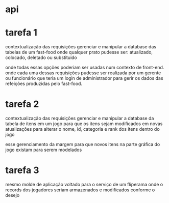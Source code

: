 # api
# tarefa 1
contextualização das requisições 
gerenciar e manipular a database das tabelas de um fast-food onde qualquer prato pudesse ser: atualizado, colocado, deletado ou substituido

onde todas essas opções poderiam ser usadas num contexto de front-end. onde cada uma dessas requisições pudesse ser realizada
por um gerente ou funcionário que teria um login de administrador para gerir os dados das refeições produzidas pelo fast-food.

# tarefa 2
contextualização das requisições 
gerenciar e manipular a database da tabela de itens em um jogo para que os itens sejam modificados em novas atualizações para alterar
o nome, id, categoria e rank dos itens dentro do jogo

esse gerenciamento da margem para que novos itens na parte gráfica do jogo existam para serem modelados 

# tarefa 3 
mesmo molde de aplicação voltado para o serviço de um fliperama onde o records dos jogadores seriam armazenados e modificados conforme o desejo
